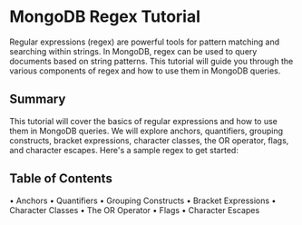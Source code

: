 # MongoDB Regex Tutorial

Regular expressions (regex) are powerful tools for pattern matching and searching within strings. In MongoDB, regex can be used to query documents based on string patterns. This tutorial will guide you through the various components of regex and how to use them in MongoDB queries.

## Summary

This tutorial will cover the basics of regular expressions and how to use them in MongoDB queries. We will explore anchors, quantifiers, grouping constructs, bracket expressions, character classes, the OR operator, flags, and character escapes. Here's a sample regex to get started:



## Table of Contents

• Anchors
• Quantifiers
• Grouping Constructs
• Bracket Expressions
• Character Classes
• The OR Operator
• Flags
• Character Escapes





